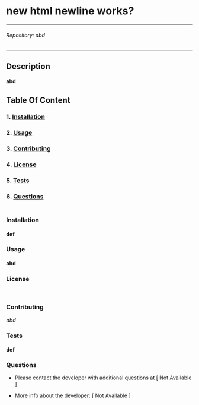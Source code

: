 # new html newline works? 
---
###### Repository: abd 
---

## Description
#### abd<br>
## Table Of Content
#### 
  
### 1. [Installation](#installation) 
  
### 2. [Usage](#usage) 
  
### 3. [Contributing](#contributing) 
  
### 4. [License](#license) 
  
### 5. [Tests](#tests) 
  
### 6. [Questions](#questions) <br><br>
### Installation
#### def 
  
### Usage
#### abd 
  
### License
</br>
  
### Contributing
_abd_
### Tests
#### def  
  
### Questions
* Please contact the developer with additional questions at [ Not Available ] 
                 
* More info about the developer: [ Not Available ] 

